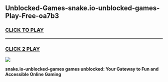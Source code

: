 
## Unblocked-Games-snake.io-unblocked-games-Play-Free-oa7b3
<h3>
<a href="https://premium76.site?title=snake.io-unblocked-games&ref=10A">CLICK TO PLAY</a></h3>
<hr>

<h3>
<a href="https://premium76.site?title=snake.io-unblocked-games&ref=10A">CLICK 2 PLAY</a>
  
</h3>

<a href="https://premium76.site?title=snake.io-unblocked-games&ref=10A"><img src="https://clearcache.store/games.png"></a>


**snake.io-unblocked-games games unblocked: Your Gateway to Fun and Accessible Online Gaming**
